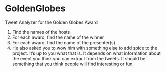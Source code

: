 # GoldenGlobes
Tweet Analyzer for the Golden Globes Award
1. Find the names of the hosts 
2. For each award, find the name of the winner 
3. For each award, find the name of the presenter(s) 
4. He also asked you to wow him with something else to add spice to the
project. It’s up to you what that is. It depends on what information about the event you think you can extract from the tweets. It should be something that you think people will find interesting or fun.
